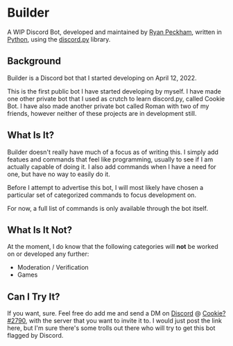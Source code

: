 # Builder
A WIP Discord Bot, developed and maintained by [Ryan Peckham](https://github.com/ShadowMagic896), written in [Python](https://python.org), 
using the [discord.py](https://discordpy.readthedocs.io/en/latest/index.html) library.

## Background
Builder is a Discord bot that I started developing on April 12, 2022.

This is the first public bot I have started developing by myself. I have made one other private bot that I used as crutch 
to learn discord.py, called Cookie Bot. I have also made another private bot called Roman with two of my friends, however 
neither of these projects are in development still.

## What Is It?
Builder doesn't really have much of a focus as of writing this. I simply add featues and commands that feel like 
programming, usually to see if I am actually capable of doing it. I also add commands when I have a need for one, but have no way to easily do it.

Before I attempt to advertise this bot, I will most likely have chosen a particular set of categorized commands to focus 
development on.

For now, a full list of commands is only available through the bot itself.

## What Is It Not?
At the moment, I do know that the following categories will **not** be worked on or developed any further:
- Moderation / Verification
- Games


## Can I Try It?
If you want, sure. Feel free do add me and send a DM on [Discord](https://discord.com) @ [Cookie?#2790](https://discord.com/users/724811595976409119), with the server that you 
want to invite it to. I would just post the link here, but I'm sure there's some trolls out there who will try to get this
bot flagged by Discord.
